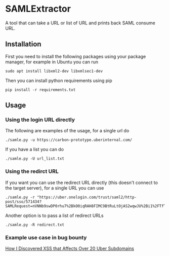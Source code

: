 # SAMLExtractor
A tool that can take a URL or list of URL and prints back SAML consume URL.

## Installation
First you need to install the following packages using your package manager, for example in Ubuntu you can run
```
sudo apt install libxml2-dev libxmlsec1-dev
```

Then you can install python requirements using pip
```
pip install -r requirements.txt
```

## Usage

### Using the login URL directly

The following are examples of the usage, for a single url do
```
./samle.py -u https://carbon-prototype.uberinternal.com/
```

If you have a list you can do
```
./samle.py -U url_list.txt
```

### Using the redirct URL
If you want you can use the redirect URL directly (this doesn't connect to the target server), for a single URL you can use
```
./samle.py -r "https://uber.onelogin.com/trust/saml2/http-post/sso/571434?SAMLRequest=nVNNb9swDP0rhu7%2BkO0iqRAH8FIMC9BtRuLtOjAS2wqwJU%2Bi1%2FTfT3aSIoc1h10siXzie3yiVx76bhD1SC9mh79H9BQd%2B854MScqNjojLHjthYEevSAp9vXXR5EnmRicJSttx6LmvPukjdLm%2Bfa1wwnkxZe2beLm%2B75l0U90XltTsQBg0db7EbfGExgKoYwvY85jXrZZJgouijxAHiqGPC8XRblEDF9eZvcqX4DEXC3v70CpgkW19%2BgoFN5Y48ce3R7dHy3xx%2B6xYi9EgxdpKsEdrInnbuhtwGQ8oNOG0BnoEml7UZZFarWC4FI6%2BfJLnsqx9Wo6ilmvuzLutgFwUcXWFw0wDIk12NlnbSbKmSbtkUABQXq34GVRrtIrthP1IL6F8tuHxnZavkV119nXjUMgrBi5EVn02boe6GNBPOFzRKv4aYYK7EF3tVIOvWfphec8HajmWQl%2BEh4p2th%2BAKf99HR4BEkXS65Rmy50vMOn%2FzHoJkwKOZUO4SYsr9apaRBRBpWtA%2BMH6%2Bhs2r%2F0rE%2B5D3p7z17%2FHOu%2F&RelayState=%2F"
```

Another option is to pass a list of redirect URLs
```
./samle.py -R redirect.txt
```
### Example use case in bug bounty
[How I Discovered XSS that Affects Over 20 Uber Subdomains](https://blog.fadyothman.com/how-i-discovered-xss-that-affects-over-20-uber-subdomains/)


